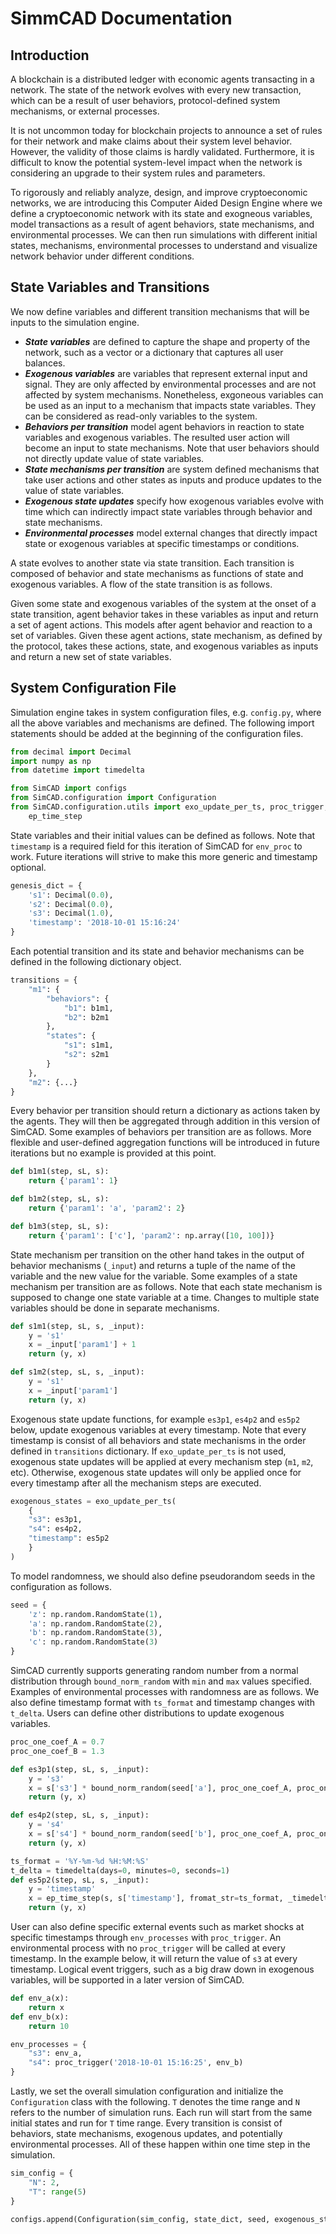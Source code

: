 # SimmCAD Documentation

## Introduction

A blockchain is a distributed ledger with economic agents transacting in a network. The state of the network evolves with every new transaction, which can be a result of user behaviors, protocol-defined system mechanisms, or external processes.

It is not uncommon today for blockchain projects to announce a set of rules for their network and make claims about their system level behavior. However, the validity of those claims is hardly validated. Furthermore, it is difficult to know the potential system-level impact when the network is considering an upgrade to their system rules and parameters.

To rigorously and reliably analyze, design, and improve cryptoeconomic networks, we are introducing this Computer Aided Design Engine where we define a cryptoeconomic network with its state and exogneous variables, model transactions as a result of agent behaviors, state mechanisms, and environmental processes. We can then run simulations with different initial states, mechanisms, environmental processes to understand and visualize network behavior under different conditions.

## State Variables and Transitions

We now define variables and different transition mechanisms that will be inputs to the simulation engine.

- ***State variables*** are defined to capture the shape and property of the network, such as a vector or a dictionary that captures all user balances.
- ***Exogenous variables*** are variables that represent external input and signal. They are only affected by environmental processes and are not affected by system mechanisms. Nonetheless, exgoneous variables can be used as an input to a mechanism that impacts state variables. They can be considered as read-only variables to the system.
- ***Behaviors per transition*** model agent behaviors in reaction to state variables and exogenous variables. The resulted user action will become an input to state mechanisms. Note that user behaviors should not directly update value of state variables. 
- ***State mechanisms per transition*** are system defined mechanisms that take user actions and other states as inputs and produce updates to the value of state variables.
- ***Exogenous state updates*** specify how exogenous variables evolve with time which can indirectly impact state variables through behavior and state mechanisms.
- ***Environmental processes*** model external changes that directly impact state or exogenous variables at specific timestamps or conditions. 

A state evolves to another state via state transition. Each transition is composed of behavior and state mechanisms as functions of state and exogenous variables. A flow of the state transition is as follows.

Given some state and exogenous variables of the system at the onset of a state transition, agent behavior takes in these variables as input and return a set of agent actions. This models after agent behavior and reaction to a set of variables. Given these agent actions, state mechanism, as defined by the protocol, takes these actions, state, and exogenous variables as inputs and return a new set of state variables.

## System Configuration File

Simulation engine takes in system configuration files, e.g. `config.py`, where all the above variables and mechanisms are defined. The following import statements should be added at the beginning of the configuration files.
```python
from decimal import Decimal
import numpy as np
from datetime import timedelta

from SimCAD import configs
from SimCAD.configuration import Configuration
from SimCAD.configuration.utils import exo_update_per_ts, proc_trigger, bound_norm_random, \
    ep_time_step
```

State variables and their initial values can be defined as follows. Note that `timestamp` is a required field for this iteration of SimCAD for `env_proc` to work. Future iterations will strive to make this more generic and timestamp optional.
```python
genesis_dict = {
    's1': Decimal(0.0),
    's2': Decimal(0.0),
    's3': Decimal(1.0),
    'timestamp': '2018-10-01 15:16:24'
}
```

Each potential transition and its state and behavior mechanisms can be defined in the following dictionary object.
```python
transitions = {
    "m1": {
        "behaviors": {
            "b1": b1m1,
            "b2": b2m1
        },
        "states": {
            "s1": s1m1,
            "s2": s2m1
        }
    },
    "m2": {...}
}
```
Every behavior per transition should return a dictionary as actions taken by the agents. They will then be aggregated through addition in this version of SimCAD. Some examples of behaviors per transition are as follows. More flexible and user-defined aggregation functions will be introduced in future iterations but no example is provided at this point. 
```python
def b1m1(step, sL, s):
    return {'param1': 1}

def b1m2(step, sL, s):
    return {'param1': 'a', 'param2': 2}

def b1m3(step, sL, s):
    return {'param1': ['c'], 'param2': np.array([10, 100])}
```
State mechanism per transition on the other hand takes in the output of behavior mechanisms (`_input`) and returns a tuple of the name of the variable and the new value for the variable. Some examples of a state mechanism per transition are as follows. Note that each state mechanism is supposed to change one state variable at a time. Changes to multiple state variables should be done in separate mechanisms.
```python
def s1m1(step, sL, s, _input):
    y = 's1'
    x = _input['param1'] + 1
    return (y, x)

def s1m2(step, sL, s, _input):
    y = 's1'
    x = _input['param1']
    return (y, x)
```
Exogenous state update functions, for example `es3p1`, `es4p2` and `es5p2` below, update exogenous variables at every timestamp. Note that every timestamp is consist of all behaviors and state mechanisms in the order defined in `transitions` dictionary. If `exo_update_per_ts` is not used, exogenous state updates will be applied at every mechanism step (`m1`, `m2`, etc). Otherwise, exogenous state updates will only be applied once for every timestamp after all the mechanism steps are executed.
```python
exogenous_states = exo_update_per_ts(
    {
    "s3": es3p1,
    "s4": es4p2,
    "timestamp": es5p2
    }
)
```
To model randomness, we should also define pseudorandom seeds in the configuration as follows.
```python
seed = {
    'z': np.random.RandomState(1),
    'a': np.random.RandomState(2),
    'b': np.random.RandomState(3),
    'c': np.random.RandomState(3)
}
```
SimCAD currently supports generating random number from a normal distribution through `bound_norm_random` with `min` and `max` values specified. Examples of environmental processes with randomness are as follows. We also define timestamp format with `ts_format` and timestamp changes with `t_delta`. Users can define other distributions to update exogenous variables.
```python
proc_one_coef_A = 0.7
proc_one_coef_B = 1.3

def es3p1(step, sL, s, _input):
    y = 's3'
    x = s['s3'] * bound_norm_random(seed['a'], proc_one_coef_A, proc_one_coef_B)
    return (y, x)

def es4p2(step, sL, s, _input):
    y = 's4'
    x = s['s4'] * bound_norm_random(seed['b'], proc_one_coef_A, proc_one_coef_B)
    return (y, x)

ts_format = '%Y-%m-%d %H:%M:%S'
t_delta = timedelta(days=0, minutes=0, seconds=1)
def es5p2(step, sL, s, _input):
    y = 'timestamp'
    x = ep_time_step(s, s['timestamp'], fromat_str=ts_format, _timedelta=t_delta)
    return (y, x)
```
User can also define specific external events such as market shocks at specific timestamps through `env_processes` with `proc_trigger`. An environmental process with no `proc_trigger` will be called at every timestamp. In the example below, it will return the value of `s3` at every timestamp. Logical event triggers, such as a big draw down in exogenous variables, will be supported in a later version of SimCAD. 
```python
def env_a(x):
    return x
def env_b(x):
    return 10

env_processes = {
    "s3": env_a,
    "s4": proc_trigger('2018-10-01 15:16:25', env_b)
}
```

Lastly, we set the overall simulation configuration and initialize the `Configuration` class with the following. `T` denotes the time range and `N` refers to the number of simulation runs. Each run will start from the same initial states and run for `T` time range. Every transition is consist of behaviors, state mechanisms, exogenous updates, and potentially environmental processes. All of these happen within one time step in the simulation.
```python
sim_config = {
    "N": 2,
    "T": range(5)
}

configs.append(Configuration(sim_config, state_dict, seed, exogenous_states, env_processes, mechanisms))
```
